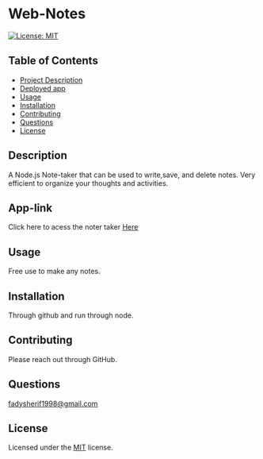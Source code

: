 # Web-Notes

[![License: MIT](https://img.shields.io/badge/License-MIT-yellow.svg)](https://opensource.org/licenses/MIT)
    
## Table of Contents
- [Project Description](#Description)
- [Deployed app](#App-link)
- [Usage](#Usage)
- [Installation](#Installation)
- [Contributing](#Contributing)
- [Questions](#Questions)
- [License](#License)

## Description
A Node.js Note-taker that can be used to write,save, and delete notes. Very efficient to organize your thoughts and activities. 

## App-link
Click here to acess the noter taker [Here](https://whirlwindraven.github.io/Web-Notes/)

## Usage
Free use to make any notes.

## Installation
Through github and run through node.

## Contributing
Please reach out through GitHub.

## Questions
fadysherif1998@gmail.com

## License
Licensed under the [MIT](https://choosealicense.com/licenses/mit/) license.